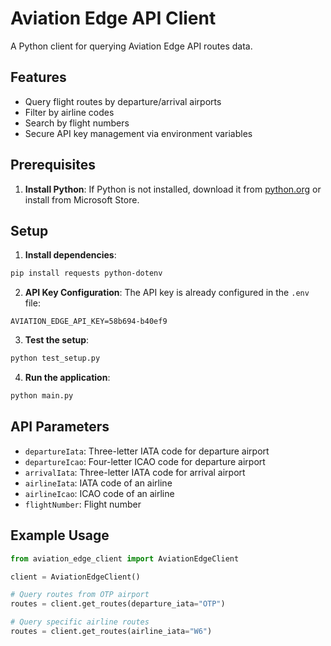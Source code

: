 # Aviation Edge API Client

A Python client for querying Aviation Edge API routes data.

## Features

- Query flight routes by departure/arrival airports
- Filter by airline codes
- Search by flight numbers
- Secure API key management via environment variables

## Prerequisites

1. **Install Python**: If Python is not installed, download it from [python.org](https://www.python.org/downloads/) or install from Microsoft Store.

## Setup

1. **Install dependencies**:
```bash
pip install requests python-dotenv
```

2. **API Key Configuration**: The API key is already configured in the `.env` file:
```
AVIATION_EDGE_API_KEY=58b694-b40ef9
```

3. **Test the setup**:
```bash
python test_setup.py
```

4. **Run the application**:
```bash
python main.py
```

## API Parameters

- `departureIata`: Three-letter IATA code for departure airport
- `departureIcao`: Four-letter ICAO code for departure airport
- `arrivalIata`: Three-letter IATA code for arrival airport
- `airlineIata`: IATA code of an airline
- `airlineIcao`: ICAO code of an airline
- `flightNumber`: Flight number

## Example Usage

```python
from aviation_edge_client import AviationEdgeClient

client = AviationEdgeClient()

# Query routes from OTP airport
routes = client.get_routes(departure_iata="OTP")

# Query specific airline routes
routes = client.get_routes(airline_iata="W6")
```
